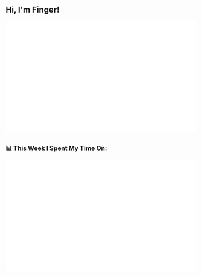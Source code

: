 <h2> Hi, I'm Finger!</h2>

<img align="right" src="https://raw.githubusercontent.com/spianmo/github-stats/master/generated/overview.svg#gh-light-mode-only">

<!-- <img align="right" height="160em" src="https://github-readme-stats-eight-theta.vercel.app/api/top-langs/?username=spianmo&layout=compact&langs_count=8&theme=algolia"/>	 -->
	
```go
package main

type Me struct {
	Name   string
	Job    string
	Code   string
	Skills string
}

func main() {
	me := &Me{
		Name:   "Finger",
		Job:    "Client-side Engineer",
		Code:   "Java, Kotlin, C#, Rust and C++ and Others",
		Skills: "Android, Security, Cross-platform client, NLP, CV, ASR ^o^",
	}
	_ = me
}
```


<h3>📊 This Week I Spent My Time On:</h3>
<img align='right' src="https://raw.githubusercontent.com/spianmo/github-stats/master/generated/languages.svg#gh-light-mode-only">

<!--START_SECTION:waka-->

```txt
Kotlin                 13 hrs 49 mins  ████████████▓░░░░░░░░░░░░   50.84 %
Java                   3 hrs 12 mins   ███░░░░░░░░░░░░░░░░░░░░░░   11.79 %
C++                    3 hrs 10 mins   ███░░░░░░░░░░░░░░░░░░░░░░   11.71 %
ObjectiveC             2 hrs 4 mins    ██░░░░░░░░░░░░░░░░░░░░░░░   07.65 %
XML                    1 hr 48 mins    █▓░░░░░░░░░░░░░░░░░░░░░░░   06.67 %
```

<!--END_SECTION:waka-->
